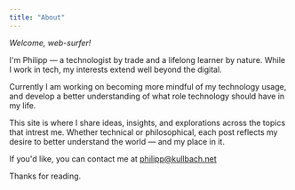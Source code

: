 ```yaml
---
title: "About"
---
```


*Welcome, web-surfer!*

I'm Philipp — a technologist by trade and a lifelong learner by nature. While I work in tech, my interests extend well beyond the digital.

Currently I am working on becoming more mindful of my technology usage, and develop a better understanding of what role technology should have in my life.

This site is where I share ideas, insights, and explorations across the topics that intrest me. Whether technical or philosophical, each post reflects my desire to better understand the world — and my place in it.

If you'd like, you can contact me at [&#112;&#104;&#105;&#108;&#105;&#112;&#112;&#64;&#107;&#117;&#108;&#108;&#98;&#97;&#99;&#104;&#46;&#110;&#101;&#116;](mailto:&#112;&#104;&#105;&#108;&#105;&#112;&#112;&#64;&#107;&#117;&#108;&#108;&#98;&#97;&#99;&#104;&#46;&#110;&#101;&#116;)

Thanks for reading.